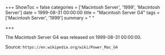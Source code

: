 +++
ShowToc = false
categories = ['Macintosh Server', '1999', 'Macintosh Server']
date = 1999-08-31 00:00:00
title = "Macintosh Server G4"
tags = ['Macintosh Server', '1999']
summary = " "

+++

The Macintosh Server G4 was released on 1999-08-31 00:00:00.

Source: `https://en.wikipedia.org/wiki/Power_Mac_G4`

